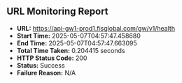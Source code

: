 ## URL Monitoring Report

- **URL:** https://api-gw1-prod1.fisglobal.com/gw/v1/health
- **Start Time:** 2025-05-07T04:57:47.458680
- **End Time:** 2025-05-07T04:57:47.663095
- **Total Time Taken:** 0.204415 seconds
- **HTTP Status Code:** 200
- **Status:** Success
- **Failure Reason:** N/A

